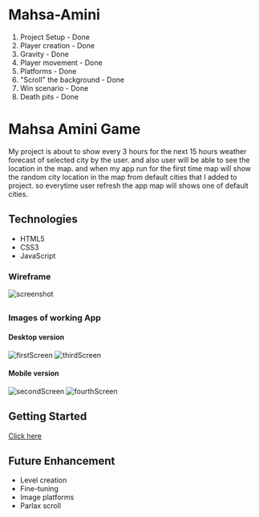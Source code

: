 
# Mahsa-Amini

1. Project Setup - Done 
2. Player creation - Done
3. Gravity - Done 
4. Player movement - Done
5. Platforms - Done
6. "Scroll" the background - Done
7. Win scenario - Done
8. Death pits - Done

# Mahsa Amini Game 

My project is about to show every 3 hours for the next 15 hours weather forecast of selected city by the user. and also user will be able to see the location in the map.
and when my app run for the first time map will show the random city location in the map from default cities that I added to project. so everytime user refresh the app map will shows one of default cities.

## Technologies
- HTML5
- CSS3
- JavaScript

### Wireframe
![screenshot]()

##

### Images of working App
 #### Desktop version
![firstScreen]()
![thirdScreen]()
 #### Mobile version
![secondScreen]()
![fourthScreen]()
##


## Getting Started
[Click here](https://Keya-Moradi.github.io/Mahsa-Amini/)

## Future Enhancement
- Level creation 
- Fine-tuning
- Image platforms
- Parlax scroll